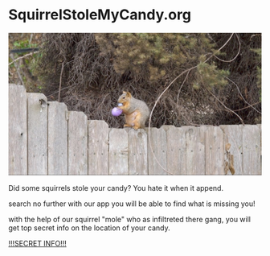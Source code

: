 # SquirrelStoleMyCandy.org

![image](/images/squirrel.jpg)

Did some squirrels stole your candy? You hate it when it append.

search no further with our app you will be able to find what is missing you!

with the help of our squirrel "mole" who as infiltreted there gang, 
you will get top secret info on the location of your candy.

[!!!SECRET INFO!!!](https://francoisduguayg.github.io/SquirrelStoleMyCandy.org/images/index.html)

